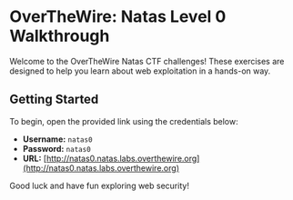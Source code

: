 # OverTheWire: Natas Level 0 Walkthrough

Welcome to the OverTheWire Natas CTF challenges! These exercises are designed to help you learn about web exploitation in a hands-on way.

## Getting Started

To begin, open the provided link using the credentials below:

- **Username:** `natas0`
- **Password:** `natas0`
- **URL:** [http://natas0.natas.labs.overthewire.org](http://natas0.natas.labs.overthewire.org)

Good luck and have fun exploring web security!